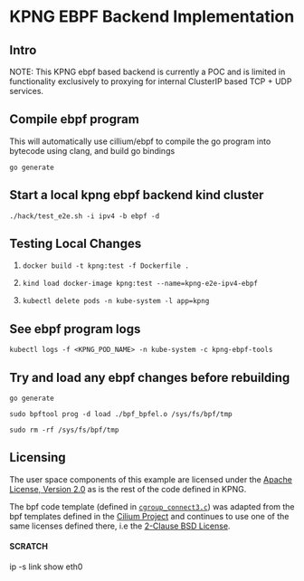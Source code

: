 # KPNG EBPF Backend Implementation

## Intro

NOTE: This KPNG ebpf based backend is currently a POC and is limited in functionality
exclusively to proxying for internal ClusterIP based TCP + UDP services.

## Compile ebpf program

This will automatically use cillium/ebpf to compile the go program into bytecode
using clang, and build go bindings

`go generate`

## Start a local kpng ebpf backend kind cluster

`./hack/test_e2e.sh -i ipv4 -b ebpf -d`

## Testing Local Changes 

1. `docker build -t kpng:test -f Dockerfile .`

2. `kind load docker-image kpng:test --name=kpng-e2e-ipv4-ebpf`

3. `kubectl delete pods -n kube-system -l app=kpng`

## See ebpf program logs

`kubectl logs -f <KPNG_POD_NAME> -n kube-system -c kpng-ebpf-tools`

## Try and load any ebpf changes before rebuilding

`go generate` 

`sudo bpftool prog -d load ./bpf_bpfel.o /sys/fs/bpf/tmp`

`sudo rm -rf /sys/fs/bpf/tmp`

## Licensing

The user space components of this example are licensed under the [Apache License, Version 2.0](/LICENSE) as is the
rest of the code defined in KPNG.

The bpf code template (defined in [`cgroup_connect3.c`](/backends/ebpf/bpf/cgroup_connect4.c)) was adapted from
the bpf templates defined in the [Cilium Project](https://github.com/cilium/cilium) and
continues to use one of the same licenses defined there, i.e the [2-Clause BSD License](/backends/ebpf/bpf/LICENSE.BSD-2-Clause).


#### SCRATCH

ip -s link show eth0

